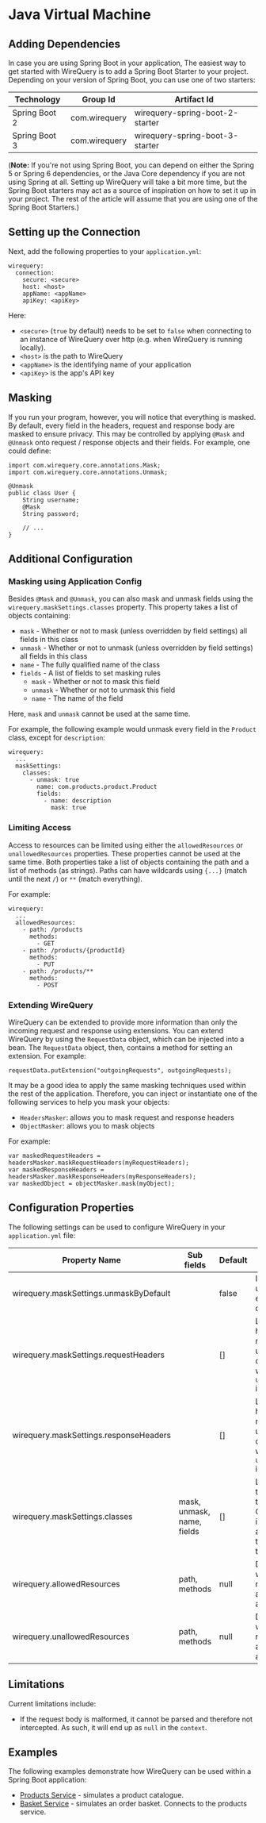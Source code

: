 # Java Virtual Machine

## Adding Dependencies

In case you are using Spring Boot in your application, The easiest way to get started with WireQuery is to add a Spring
Boot Starter to your project. Depending on your version of Spring Boot, you can use one of two starters:

| Technology    | Group Id      | Artifact Id                     |
|---------------|---------------|---------------------------------|
| Spring Boot 2 | com.wirequery | wirequery-spring-boot-2-starter |
| Spring Boot 3 | com.wirequery | wirequery-spring-boot-3-starter |

(**Note:** If you're not using Spring Boot, you can depend on either the Spring 5 or Spring 6 dependencies, or the Java
Core dependency if you are not using Spring at all. Setting up WireQuery will take a bit more time, but the Spring Boot
starters may act as a source of inspiration on how to set it up in your project. The rest of the article will assume
that you are using one of the Spring Boot Starters.)

## Setting up the Connection

Next, add the following properties to your `application.yml`:

```
wirequery:
  connection:
    secure: <secure>
    host: <host>
    appName: <appName>
    apiKey: <apiKey>
```

Here:

- `<secure>` (`true` by default) needs to be set to `false` when connecting to an instance of WireQuery over http (e.g.
  when WireQuery is running locally).
- `<host>` is the path to WireQuery
- `<appName>` is the identifying name of your application
- `<apiKey>` is the app's API key

## Masking

If you run your program, however, you will notice that everything is masked. By default, every field in the headers,
request and response body are masked to ensure privacy. This may be controlled by applying `@Mask` and `@Unmask` onto
request / response objects and their fields. For example, one could define:

```
import com.wirequery.core.annotations.Mask;
import com.wirequery.core.annotations.Unmask;

@Unmask
public class User {
    String username;
    @Mask
    String password;
    
    // ...
}
```

## Additional Configuration

### Masking using Application Config

Besides `@Mask` and `@Unmask`, you can also mask and unmask fields using the `wirequery.maskSettings.classes` property.
This property takes a list of objects containing:

- `mask` - Whether or not to mask (unless overridden by field settings) all fields in this class
- `unmask` - Whether or not to unmask (unless overridden by field settings) all fields in this class
- `name` - The fully qualified name of the class
- `fields` - A list of fields to set masking rules
  - `mask` - Whether or not to mask this field
  - `unmask` - Whether or not to unmask this field
  - `name` - The name of the field

Here, `mask` and `unmask` cannot be used at the same time.

For example, the following example would unmask every field in the `Product` class, except for `description`:

```
wirequery:
  ...
  maskSettings:
    classes:
      - unmask: true
        name: com.products.product.Product
        fields:
          - name: description
            mask: true
```

### Limiting Access

Access to resources can be limited using either the `allowedResources` or `unallowedResources` properties. These
properties cannot be used at the same time. Both properties take a list of objects containing the path and a list of
methods (as strings). Paths can have wildcards using `{...}` (match until the next `/`) or `**` (match everything).

For example:

```
wirequery:
  ...
  allowedResources:
    - path: /products
      methods:
        - GET
    - path: /products/{productId}
      methods:
        - PUT
    - path: /products/**
      methods:
        - POST
```

### Extending WireQuery

WireQuery can be extended to provide more information than only the incoming request and response using extensions.
You can extend WireQuery by using the `RequestData` object, which can be injected into a bean. The `RequestData` object,
then, contains a method for setting an extension. For example:

```
requestData.putExtension("outgoingRequests", outgoingRequests);
```

It may be a good idea to apply the same masking techniques used within the rest of the application. Therefore, you can
inject or instantiate one of the following services to help you mask your objects:

- `HeadersMasker`: allows you to mask request and response headers
- `ObjectMasker`: allows you to mask objects

For example:

```
var maskedRequestHeaders = headersMasker.maskRequestHeaders(myRequestHeaders);
var maskedResponseHeaders = headersMasker.maskResponseHeaders(myResponseHeaders);
var maskedObject = objectMasker.mask(myObject);
```

## Configuration Properties

The following settings can be used to configure WireQuery in your `application.yml` file:

| Property Name                          | Sub fields                 | Default | Description                                                                                           |
|----------------------------------------|----------------------------|---------|-------------------------------------------------------------------------------------------------------|
| wirequery.maskSettings.unmaskByDefault |                            | false   | If set to true, unmask everything by default                                                          |
| wirequery.maskSettings.requestHeaders  |                            | []      | List of request headers to be masked or unmasked depending on whether `unmaskByDefault` is set        |
| wirequery.maskSettings.responseHeaders |                            | []      | List of response headers to be masked or unmasked depending on whether `unmaskByDefault` is set       |
| wirequery.maskSettings.classes         | mask, unmask, name, fields | []      | List of classes that also need to be masked. Can be used instead of annotations, or to override them. |
| wirequery.allowedResources             | path, methods              | null    | Determines which resources are allowed to be accessed.                                                |
| wirequery.unallowedResources           | path, methods              | null    | Determines which resources are allowed to be accessed.                                                |

## Limitations

Current limitations include:

- If the request body is malformed, it cannot be parsed and therefore not intercepted. As such, it will end up as `null` in the `context`.

## Examples

The following examples demonstrate how WireQuery can be used within a Spring Boot application:

- [Products Service](https://github.com/wirequery/wirequery/tree/main/sdk/jvm/examples/spring-boot/products) - simulates a product catalogue.
- [Basket Service](https://github.com/wirequery/wirequery/tree/main/sdk/jvm/examples/spring-boot/balance-calculator) - simulates an order basket. Connects to the products service.
